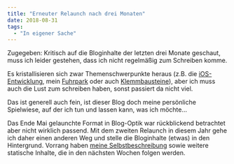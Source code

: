```yaml
---
title: "Erneuter Relaunch nach drei Monaten"
date: 2018-08-31
tags:
  - "In eigener Sache"
---
```


Zugegeben: Kritisch auf die Bloginhalte der letzten drei Monate geschaut, muss ich leider gestehen, dass ich nicht regelmäßig zum Schreiben komme.

Es kristallisieren sich zwar Themenschwerpunkte heraus (z.B. die [iOS-Entwicklung](/tags/ios-entwicklung/), mein [Fuhrpark](/tags/fuhrpark/) oder auch [Klemmbausteine](/tags/klemmbausteine/)), aber ich muss auch die Lust zum schreiben haben, sonst passiert da nicht viel.

Das ist generell auch fein, ist dieser Blog doch meine persönliche Spielwiese, auf der ich tun und lassen kann, was ich möchte…

Das Ende Mai gelaunchte Format in Blog-Optik war rückblickend betrachtet aber nicht wirklich passend. Mit dem zweiten Relaunch in diesem Jahr gehe ich daher einen anderen Weg und stelle die Bloginhalte (etwas) in den Hintergrund. Vorrang haben [meine Selbstbeschreibung](/ueber-marcel/) sowie weitere statische Inhalte, die in den nächsten Wochen folgen werden.
